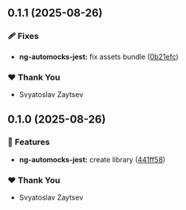## 0.1.1 (2025-08-26)

### 🩹 Fixes

- **ng-automocks-jest:** fix assets bundle ([0b21efc](https://github.com/MillerSvt/ng-automocks/commit/0b21efc))

### ❤️ Thank You

- Svyatoslav Zaytsev

## 0.1.0 (2025-08-26)

### 🚀 Features

- **ng-automocks-jest:** create library ([441ff58](https://github.com/MillerSvt/ng-automocks/commit/441ff58))

### ❤️ Thank You

- Svyatoslav Zaytsev